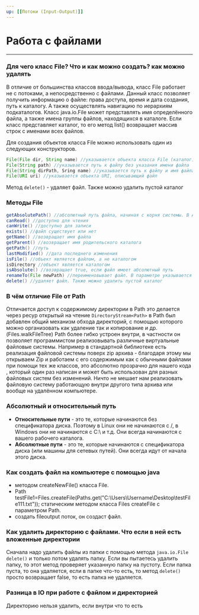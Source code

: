 ```yaml
---
up: [[Потоки (Input-Output)]]
---
```

# Работа с файлами
---
### Для чего класс File? Что и как можно создать? как можно удалять
В отличие от большинства классов ввода/вывода, класс File работает не с потоками, а непосредственно с файлами. Данный класс позволяет получить информацию о файле: права доступа, время и дата создания, путь к каталогу. А также осуществлять навигацию по иерархиям подкаталогов.
Класс java.io.File может представлять имя определённого файла, а также имена группы файлов, находящихся в каталоге. Если класс представляет каталог, то его метод list() возвращает массив строк с именами всех файлов.

Для создания объектов класса File можно использовать один из следующих конструкторов.
```java
File(File dir, String name) //указывается объекта класса File (каталог) и имя файла
File(String path) //указывается путь к файлу без указания имени файла
File(String dirPath, Sring name) //указывается путь к файлу и имя файла
File(URI uri) //указывается объекта URI, описывающий файл
```
Метод `delete()` - удаляет файл. Также можно удалить пустой каталог

### Методы File
```java
getAbsolutePath() //абсолютный путь файла, начиная с корня системы. В Android корневым элементом является символ слеша (/)
canRead() //доступно для чтения
canWrite() //доступно для записи
exists() //файл существует или нет
getName() //возвращает имя файла
getParent() //возвращает имя родительского каталога
getPath() //путь
lastModified() //дата последнего изменения
isFile() //объект является файлом, а не каталогом
isDirectory //объект является каталогом
isAbsolute() //возвращает true, если файл имеет абсолютный путь
renameTo(File newPath) //переименовывает файл. В параметре указывается имя нового имени файла. Если переименование прошло неудачно, то возвращается false
delete() //удаляет файл. Также можно удалить пустой каталог
```

### В чём отличие File от Path
Отличается доступ к содержимому директории в Path это делается через ресур открытый на чтение `DirectoryStream<Path>`
в Path был добавлен общий механизм обхода директорий, с помощью которого можно организовать как удаление так и копирование и др.(Files.walkFileTree)
Path более гибко устроен внутри, в частности он позволяет программистом реализовывать различные виртуальные файловые системы. Например в стандартной библиотеке есть реализация файловой системы поверх zip архива - благодаря этому мы открываем Zip и работаем с его содержимым как с обычными файлами при помощи тех же классов, это абсолютно прозрачно для нашего кода , который один раз написан и может быть использован для разных файловых систем без изменений. Ничто не мешает нам реализовать файловую систему работающую внутри другого типа архива или вообще на удалённом компьютере.

### Абсолютный и относительный путь
* **Относительные пути** - это те, которые начинаются без спецификатора диска. Поэтому в Linux они не начинаются с /, в Windows они не начинаются с C:\ и т.д. Они всегда начинаются с вашего рабочего каталога.
* **Абсолютные пути** - это те, которые начинаются с спецификатора диска (или машины для сетевых путей). Они всегда идут от начала этого диска.

### Как создать файл на компьютере с помощью java
* методом createNewFile() класса File. 
* Path testFile1=Files.createFile(Paths.get("C:\\Users\\Username\\Desktop\\testFile111.txt")); статическим методом класса Files  createFile с параметром Path.
* создать fileoutput поток, он создаст файл.

### Как удалить директорию с файлами. Что если в ней есть вложенные директории
Сначала надо удалить файлы из папки с помощью метода `java.io.File delete()` и только потом удалять папку. Если вы пытаетесь удалить папку, то этот метод проверяет указанную папку на пустоту. Если папка пуста, то она удаляется, если в папке что-то есть, то метод `delete()` просто возвращает false, то есть папка не удаляется.

### Разница в IO при работе с файлом и директорией
Директорию нельзя удалить, если внутри что то есть